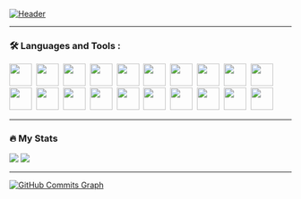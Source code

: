 [![Header](https://ekopcha.netlify.app/gh/gt-h.png "Header")](#)

---

### :hammer_and_wrench: Languages and Tools :
<div>
  <img width="40" height="40" src="https://cdn.jsdelivr.net/gh/devicons/devicon/icons/react/react-original.svg" />&nbsp;
  <img width="40" height="40" src="https://cdn.jsdelivr.net/gh/devicons/devicon/icons/redux/redux-original.svg" />&nbsp;
  <img width="40" height="40" src="https://cdn.jsdelivr.net/gh/devicons/devicon/icons/typescript/typescript-original.svg" />&nbsp;
  <img width="40" height="40" src="https://cdn.jsdelivr.net/gh/devicons/devicon/icons/angularjs/angularjs-original.svg" />&nbsp;
  <img width="40" height="40" src="https://cdn.jsdelivr.net/gh/devicons/devicon/icons/vuejs/vuejs-original.svg" />&nbsp;
  <img width="40" height="40" src="https://cdn.jsdelivr.net/gh/devicons/devicon/icons/javascript/javascript-original.svg" />&nbsp;
  <img width="40" height="40" src="https://cdn.jsdelivr.net/gh/devicons/devicon/icons/webpack/webpack-original.svg" />&nbsp;
  <img width="40" height="40" src="https://cdn.jsdelivr.net/gh/devicons/devicon/icons/gulp/gulp-plain.svg" />&nbsp;
  <img width="40" height="40" src="https://cdn.jsdelivr.net/gh/devicons/devicon/icons/materialui/materialui-original.svg" />&nbsp;
  <img width="40" height="40" src="https://cdn.jsdelivr.net/gh/devicons/devicon/icons/git/git-original.svg" />&nbsp;
  <img width="40" height="40" src="https://cdn.jsdelivr.net/gh/devicons/devicon/icons/firebase/firebase-plain.svg" />&nbsp;
  <img width="40" height="40" src="https://cdn.jsdelivr.net/gh/devicons/devicon/icons/npm/npm-original-wordmark.svg" />&nbsp;
  <img width="40" height="40" src="https://cdn.jsdelivr.net/gh/devicons/devicon/icons/yarn/yarn-original.svg" />&nbsp;
  <img width="40" height="40" src="https://cdn.jsdelivr.net/gh/devicons/devicon/icons/bootstrap/bootstrap-original.svg" />&nbsp;
  <img width="40" height="40" src="https://cdn.jsdelivr.net/gh/devicons/devicon/icons/sass/sass-original.svg" />&nbsp;
  <img width="40" height="40" src="https://cdn.jsdelivr.net/gh/devicons/devicon/icons/less/less-plain-wordmark.svg" />&nbsp;
  <img width="40" height="40" src="https://cdn.jsdelivr.net/gh/devicons/devicon/icons/html5/html5-original.svg" />&nbsp;
  <img width="40" height="40" src="https://cdn.jsdelivr.net/gh/devicons/devicon/icons/css3/css3-original.svg" />&nbsp;
  <img width="40" height="40" src="https://cdn.jsdelivr.net/gh/devicons/devicon/icons/figma/figma-original.svg" />&nbsp;
  <img width="40" height="40" src="https://cdn.jsdelivr.net/gh/devicons/devicon/icons/photoshop/photoshop-plain.svg" />&nbsp;
</div>

---

### :fire: My Stats

<div align="start">
  <img src="http://github-readme-streak-stats.herokuapp.com?user=erikkopcha&theme=dark" />
  <img src="https://github-readme-stats.vercel.app/api/top-langs/?username=erikkopcha&layout=compact&theme=dark" />
</div>

---

<a href="http://www.github.com/erikkopcha"><img src="https://activity-graph.herokuapp.com/graph?username=erikkopcha&bg_color=1c1917&color=ffffff&line=0891b2&point=ffffff&area_color=1c1917&area=true&hide_border=true&custom_title=GitHub%20Commits%20Graph" alt="GitHub Commits Graph" /></a>
